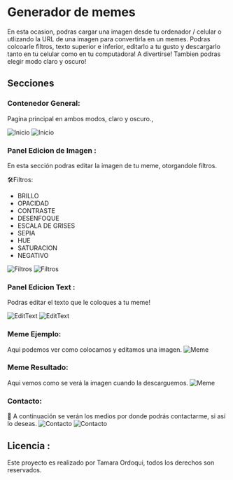 # Generador de memes

En esta ocasion, podras cargar una imagen desde tu ordenador / celular o utlizando la URL de una imagen para convertirla en un memes. Podras colcoarle filtros, texto superior e inferior, editarlo a tu gusto y descargarlo tanto en tu celular como en tu computadora! A divertirse!
Tambien podras elegir modo claro y oscuro!
## Secciones 

### Contenedor General:
Pagina principal en ambos modos, claro y oscuro., 

![Inicio](imagenes/darkmode.png)
![Inicio](imagenes/lightmode.png)

### Panel Edicion de Imagen : 
En esta sección podras editar la imagen de tu meme, otorgandole filtros. 

🛠️Filtros: 

- BRILLO 
- OPACIDAD
- CONTRASTE
- DESENFOQUE
- ESCALA DE GRISES
- SEPIA
- HUE
- SATURACION
- NEGATIVO

![Filtros](imagenes/darkmode-img.png)
![Filtros](imagenes/lightmodeimg.png)

### Panel Edicion Text :


Podras editar el texto que le coloques a tu meme!


![EditText](imagenes/darkmode-text.png)
![EditText](imagenes/lightmodetext.png)

### Meme Ejemplo:
Aqui podemos ver como colocamos y editamos una imagen. 
![Meme](imagenes/memeperro.png)

### Meme Resultado:
Aqui vemos como se verá la imagen cuando la descarguemos.
![Meme](imagenes/mi-memedog.png)


### Contacto:
📩 A continuación se verán los medios por donde podrás contactarme, si así lo deseas.
![Contacto](imagenes/darkmodefooter.png)
![Contacto](imagenes/lightmodefooter.png)



## Licencia : 
Este proyecto es realizado por Tamara Ordoqui, todos los derechos son reservados. 
